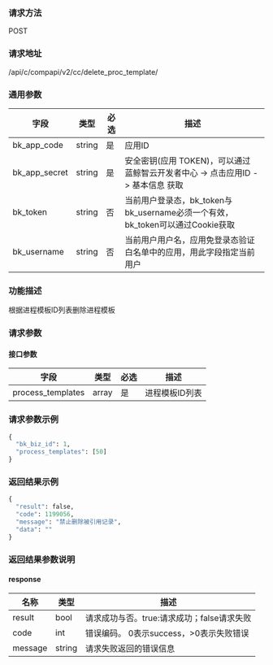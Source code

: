 
### 请求方法

POST


### 请求地址

/api/c/compapi/v2/cc/delete_proc_template/


### 通用参数

| 字段 | 类型 | 必选 |  描述 |
|-----------|------------|--------|------------|
| bk_app_code  |  string    | 是 | 应用ID     |
| bk_app_secret|  string    | 是 | 安全密钥(应用 TOKEN)，可以通过 蓝鲸智云开发者中心 -> 点击应用ID -> 基本信息 获取 |
| bk_token     |  string    | 否 | 当前用户登录态，bk_token与bk_username必须一个有效，bk_token可以通过Cookie获取 |
| bk_username  |  string    | 否 | 当前用户用户名，应用免登录态验证白名单中的应用，用此字段指定当前用户 |


### 功能描述

根据进程模板ID列表删除进程模板

### 请求参数



#### 接口参数

| 字段                 |  类型      | 必选	   |  描述                 |
|----------------------|------------|--------|-----------------------|
| process_templates | array  | 是   | 进程模板ID列表 |

### 请求参数示例

```python
{
  "bk_biz_id": 1,
  "process_templates": [50]
}
```

### 返回结果示例

```python
{
  "result": false,
  "code": 1199056,
  "message": "禁止删除被引用记录",
  "data": ""
}
```

### 返回结果参数说明

#### response

| 名称  | 类型  | 描述 |
|---|---|---|
| result | bool | 请求成功与否。true:请求成功；false请求失败 |
| code | int | 错误编码。 0表示success，>0表示失败错误 |
| message | string | 请求失败返回的错误信息 |
